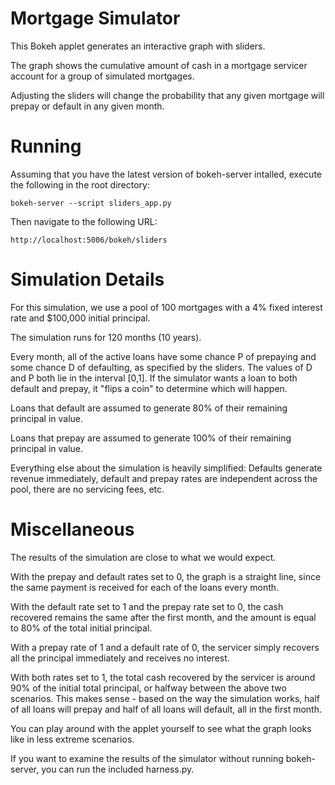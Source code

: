 Mortgage Simulator
=================

This Bokeh applet generates an interactive graph with sliders.

The graph shows the cumulative amount of cash in a 
mortgage servicer account for a group of simulated mortgages.

Adjusting the sliders will change the probability that any given mortgage
will prepay or default in any given month.

Running
=======

Assuming that you have the latest version of bokeh-server intalled, 
execute the following in the root directory:

    bokeh-server --script sliders_app.py
    
Then navigate to the following URL:
    
    http://localhost:5006/bokeh/sliders

Simulation Details
==================

For this simulation, we use a pool of 100 mortgages
with a 4% fixed interest rate and $100,000 initial principal.

The simulation runs for 120 months (10 years).

Every month, all of the active loans have some chance P of 
prepaying and some chance D of defaulting, as specified by the sliders.
The values of D and P both lie in the interval [0,1]. 
If the simulator wants a loan to both default and prepay, 
it "flips a coin" to determine which will happen.

Loans that default are assumed to generate 80% of their remaining
principal in value. 

Loans that prepay are assumed to generate 100% of
their remaining principal in value.

Everything else about the simulation is heavily simplified:
Defaults generate revenue immediately, default and prepay rates
are independent across the pool, there are no servicing fees, etc.

Miscellaneous
=============

The results of the simulation are close to what we would expect.

With the prepay and default rates set to 0, the graph is a straight line, 
since the same payment is received for each of the loans every month.

With the default rate set to 1 and the prepay rate set to 0, 
the cash recovered remains the same after the first month, 
and the amount is equal to 80% of the total initial principal.

With a prepay rate of 1 and a default rate of 0, 
the servicer simply recovers all the principal immediately and 
receives no interest.

With both rates set to 1, the total cash recovered by the servicer is
around 90% of the initial total principal, or halfway between the above two 
scenarios. This makes sense - based on the way the simulation works, 
half of all loans will prepay and half of all loans will default, all in 
the first month.

You can play around with the applet yourself to see what the graph 
looks like in less extreme scenarios.

If you want to examine the results of the simulator without 
running bokeh-server, you can run the included harness.py.
